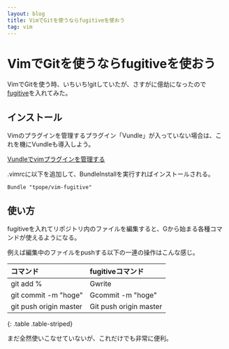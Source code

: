 ```yaml
---
layout: blog
title: VimでGitを使うならfugitiveを使おう
tag: vim
---
```


# VimでGitを使うならfugitiveを使おう

VimでGitを使う時、いちいち!gitしていたが、さすがに億劫になったので[fugitive](https://github.com/tpope/vim-fugitive)を入れてみた。

## インストール

Vimのプラグインを管理するプラグイン「Vundle」が入っていない場合は、これを機にVundleも導入しよう。

[Vundleでvimプラグインを管理する](http://www.xmisao.com/2013/08/22/vundle.html)

.vimrcに以下を追加して、BundleInstallを実行すればインストールされる。

    Bundle "tpope/vim-fugitive"

## 使い方

fugitiveを入れてリポジトリ内のファイルを編集すると、Gから始まる各種コマンドが使えるようになる。

例えば編集中のファイルをpushする以下の一連の操作はこんな感じ。

|コマンド|fugitiveコマンド|
|:-|:-|
|git add %|Gwrite|
|git commit -m "hoge"|Gcommit -m "hoge"|
|git push origin master|Git push origin master|
{: .table .table-striped}

まだ全然使いこなせていないが、これだけでも非常に便利。
